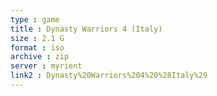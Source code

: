 ```yaml
---
type : game
title : Dynasty Warriors 4 (Italy)
size : 2.1 G
format : iso
archive : zip
server : myrient
link2 : Dynasty%20Warriors%204%20%28Italy%29
---
```

